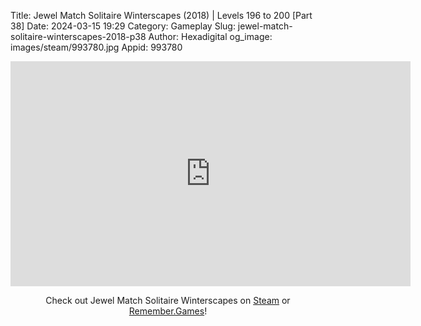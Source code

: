 Title: Jewel Match Solitaire Winterscapes (2018) | Levels 196 to 200 [Part 38]
Date: 2024-03-15 19:29
Category: Gameplay
Slug: jewel-match-solitaire-winterscapes-2018-p38
Author: Hexadigital
og_image: images/steam/993780.jpg
Appid: 993780

<center><iframe src="https://www.youtube.com/embed/vqmmRPO8VRc?feature=oembed" allow="accelerometer; autoplay; encrypted-media; gyroscope; picture-in-picture" width="640" height="360" frameborder="0"></iframe>

Check out Jewel Match Solitaire Winterscapes on [Steam](https://store.steampowered.com/app/993780/?curator_clanid=34633900) or [Remember.Games](https://remember.games/game/8077/jewel-match-solitaire-winterscapes/)!</center>